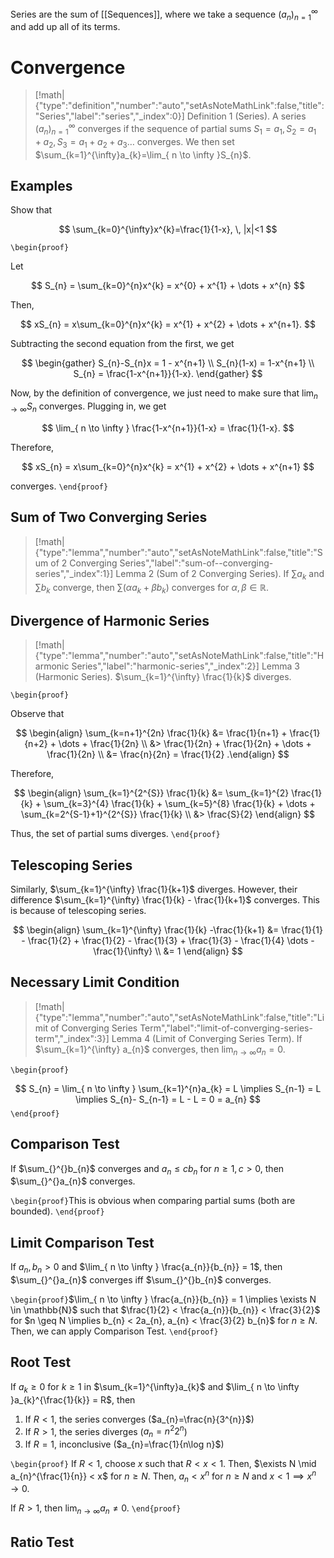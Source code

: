 Series are the sum of [[Sequences]], where we take a sequence $(a_{n})_{n=1}^{\infty}$ and add up all of its terms.

# Convergence

> [!math|{"type":"definition","number":"auto","setAsNoteMathLink":false,"title":"Series","label":"series","_index":0}] Definition 1 (Series).
> A series $(a_{n})_{n=1}^{\infty}$ converges if the sequence of partial sums $S_{1}=a_{1}, S_{2}=a_{1}+a_{2}, S_{3}=a_{1}+a_{2}+a_{3}\dots$ converges. We then set $\sum_{k=1}^{\infty}a_{k}=\lim_{ n \to \infty }S_{n}$.

## Examples

Show that 

$$
\sum_{k=0}^{\infty}x^{k}=\frac{1}{1-x}, \, |x|<1
$$

`\begin{proof}`

Let 

$$
S_{n} = \sum_{k=0}^{n}x^{k} = x^{0} + x^{1} + \dots + x^{n}
$$

Then,

$$
xS_{n} = x\sum_{k=0}^{n}x^{k} = x^{1} + x^{2} + \dots + x^{n+1}.
$$

Subtracting the second equation from the first, we get

$$
\begin{gather}
S_{n}-S_{n}x = 1 - x^{n+1} \\
S_{n}(1-x) = 1-x^{n+1} \\
S_{n} = \frac{1-x^{n+1}}{1-x}.
\end{gather}
$$

Now, by the definition of convergence, we just need to make sure that $\lim_{ n \to \infty }S_{n}$ converges. Plugging in, we get

$$
\lim_{ n \to \infty } \frac{1-x^{n+1}}{1-x} = \frac{1}{1-x}.
$$

Therefore, 

$$
xS_{n} = x\sum_{k=0}^{n}x^{k} = x^{1} + x^{2} + \dots + x^{n+1}
$$

converges.
`\end{proof}`
## Sum of Two Converging Series

> [!math|{"type":"lemma","number":"auto","setAsNoteMathLink":false,"title":"Sum of 2 Converging Series","label":"sum-of--converging-series","_index":1}] Lemma 2 (Sum of 2 Converging Series).
> If $\sum a_{k}$ and $\sum b_{k}$ converge, then $\sum(\alpha a_{k}+\beta b_{k})$ converges for $\alpha,\beta \in \mathbb{R}$.

## Divergence of Harmonic Series

> [!math|{"type":"lemma","number":"auto","setAsNoteMathLink":false,"title":"Harmonic Series","label":"harmonic-series","_index":2}] Lemma 3 (Harmonic Series).
> $\sum_{k=1}^{\infty} \frac{1}{k}$ diverges. 

`\begin{proof}`

Observe that 

$$
\begin{align}
\sum_{k=n+1}^{2n} \frac{1}{k} &= \frac{1}{n+1} + \frac{1}{n+2} + \dots + \frac{1}{2n} \\
&> \frac{1}{2n} + \frac{1}{2n} + \dots + \frac{1}{2n} \\
&= \frac{n}{2n} = \frac{1}{2}
.\end{align}
$$

Therefore, 

$$
\begin{align}
\sum_{k=1}^{2^{S}} \frac{1}{k} &= \sum_{k=1}^{2} \frac{1}{k} + \sum_{k=3}^{4} \frac{1}{k} + \sum_{k=5}^{8} \frac{1}{k} + \dots + \sum_{k=2^{S-1}+1}^{2^{S}} \frac{1}{k} \\
&> \frac{S}{2}
\end{align}
$$

Thus, the set of partial sums diverges.
`\end{proof}`

## Telescoping Series

Similarly, $\sum_{k=1}^{\infty} \frac{1}{k+1}$ diverges. However, their difference $\sum_{k=1}^{\infty} \frac{1}{k} - \frac{1}{k+1}$ converges. This is because of telescoping series.

$$
\begin{align}
\sum_{k=1}^{\infty} \frac{1}{k} -\frac{1}{k+1} &= \frac{1}{1} - \frac{1}{2} + \frac{1}{2} - \frac{1}{3} + \frac{1}{3} - \frac{1}{4} \dots - \frac{1}{\infty} \\
&= 1
\end{align}
$$

## Necessary Limit Condition

> [!math|{"type":"lemma","number":"auto","setAsNoteMathLink":false,"title":"Limit of Converging Series Term","label":"limit-of-converging-series-term","_index":3}] Lemma 4 (Limit of Converging Series Term).
> If $\sum_{k=1}^{\infty} a_{n}$ converges, then $\lim_{ n \to \infty }a_{n}=0$.

`\begin{proof}`

$$
S_{n} = \lim_{ n \to \infty } \sum_{k=1}^{n}a_{k} = L \implies S_{n-1} = L \implies S_{n}- S_{n-1} = L - L = 0 = a_{n}
$$
`\end{proof}`

## Comparison Test

If $\sum_{}^{}b_{n}$ converges and $a_{n} \leq c b_{n}$ for $n\geq 1, c > 0$, then $\sum_{}^{}a_{n}$ converges.

`\begin{proof}`This is obvious when comparing partial sums (both are bounded). `\end{proof}`

## Limit Comparison Test

If $a_{n}, b_{n} > 0$ and $\lim_{ n \to \infty } \frac{a_{n}}{b_{n}} = 1$, then $\sum_{}^{}a_{n}$ converges iff $\sum_{}^{}b_{n}$ converges.

`\begin{proof}`$\lim_{ n \to \infty } \frac{a_{n}}{b_{n}} = 1 \implies \exists N \in \mathbb{N}$ such that $\frac{1}{2} < \frac{a_{n}}{b_{n}} < \frac{3}{2}$ for $n \geq N \implies b_{n} < 2a_{n}, a_{n} < \frac{3}{2} b_{n}$ for $n \geq N$. Then, we can apply Comparison Test.
`\end{proof}`

## Root Test

If $a_{k}\geq 0$ for $k\geq 1$ in $\sum_{k=1}^{\infty}a_{k}$ and $\lim_{ n \to \infty }a_{k}^{\frac{1}{k}} = R$, then 

1. If $R < 1$, the series converges ($a_{n}=\frac{n}{3^{n}}$)
2. If $R>1$, the series diverges ($a_{n}=n^{2}2^{n}$)
3. If $R=1$, inconclusive ($a_{n}=\frac{1}{n\log n}$)

`\begin{proof}` If $R<1$, choose $x$ such that $R<x<1$. Then, $\exists N \mid a_{n}^{\frac{1}{n}} < x$ for $n\geq N$. Then, $a_{n} < x^{n}$ for $n\geq N$ and $x < 1 \implies x^{n} \to 0$. 

If $R > 1$, then $\lim_{ n \to \infty }a_{n} \neq 0$.
`\end{proof}`

## Ratio Test

